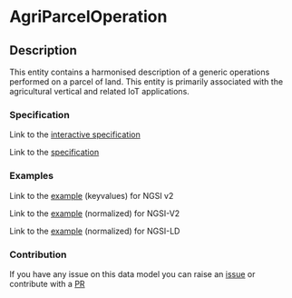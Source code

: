 # AgriParcelOperation

## Description 

This entity contains a harmonised description of a generic operations
performed on a parcel of land. This entity is primarily associated with the
agricultural vertical and related IoT applications.

### Specification

Link to the [interactive specification](https://swagger.lab.fiware.org/?url=https://smart-data-models.github.io/dataModel.Agrifood/AgriParcelOperation/swagger.yaml)

Link to the [specification](https://smart-data-models.github.io/dataModel.Agrifood/AgriParcelOperation/doc/spec.md)
### Examples

Link to the [example](https://smart-data-models.github.io/dataModel.Agrifood/AgriParcelOperation/examples/example.json) (keyvalues) for NGSI v2

Link to the [example](https://smart-data-models.github.io/dataModel.Agrifood/AgriParcelOperation/examples/example-normalized.json) (normalized) for NGSI-V2

Link to the [example](https://smart-data-models.github.io/dataModel.Agrifood/AgriParcelOperation/examples/example-normalized.jsonld) (normalized) for NGSI-LD
### Contribution

 If you have any issue on this data model you can raise an [issue](https://github.com/smart-data-models/dataModel.Agrifood/issues)  or contribute with a [PR](https://github.com/smart-data-models/dataModel.Agrifood/pulls)